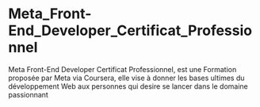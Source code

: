 # Meta_Front-End_Developer_Certificat_Professionnel
Meta Front-End Developer Certificat Professionnel, est une Formation proposée par Meta via Coursera, elle vise à donner les bases ultimes du développement Web aux personnes qui desire se lancer dans le domaine passionnant
